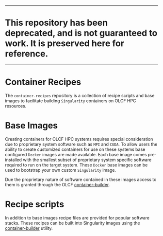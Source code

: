 ***
# This repository has been deprecated, and is not guaranteed to work. It is preserved here for reference.
***

# Container Recipes
The `container-recipes` repository is a collection of recipe scripts and base images to facilitate building `Singularity` containers on OLCF HPC resources.

# Base Images
Creating containers for OLCF HPC systems requires special consideration due to proprietary system software such as `MPI` and `CUDA`. To allow users
the ability to create customized containers for use on these systems base configured `Docker` images are made available. Each base image comes pre-installed with the smallest
subset of proprietary system specific software required to run on the target system. These `Docker` base images can be used to bootstrap your own custom `Singularity` image.

Due the proprietary nature of software contained in these images access to them is granted through the OLCF [container-builder](https://github.com/olcf/container-builder).

# Recipe scripts
In addition to base images recipe files are provided for popular software stacks. These recipes can be built into Singularity images using the [container-builder](https://github.com/olcf/container-builder) utility.
